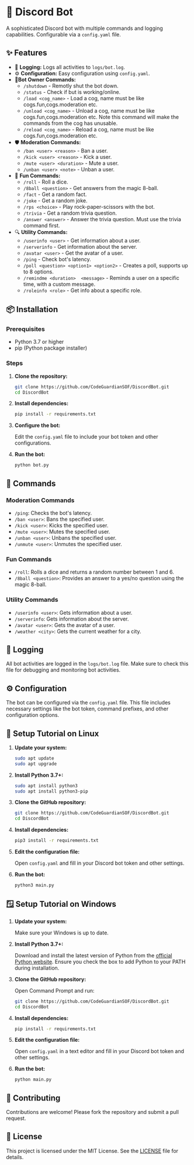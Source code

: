 
# 🤖 Discord Bot

A sophisticated Discord bot with multiple commands and logging capabilities. Configurable via a `config.yaml` file.

## ✨ Features

- 📝 **Logging:** Logs all activities to `logs/bot.log`.
- ⚙️ **Configuration:** Easy configuration using `config.yaml`.
- 🧰**Bot Owner Commands:**
  - `/shutdown` - Remotly shut the bot down.
  - `/status` - Check if but is working/online.
  - `/load <cog_name>` - Load a cog, name must be like cogs.fun,cogs.moderation etc.
  - `/unload <cog_name>` - Unload a cog, name must be like cogs.fun,cogs.moderation etc. Note this command will make the commands from the cog has unusable.
  - `/reload <cog_name>` - Reload a cog, name must be like cogs.fun,cogs.moderation etc.
- 🛡️ **Moderation Commands:**
  - `/ban <user> <reason>` - Ban a user.
  - `/kick <user> <reason>` - Kick a user.
  - `/mute <user> <duration>` - Mute a user.
  - `/unban <user> <note>` - Unban a user.
- 🎲 **Fun Commands:**
  - `/roll` - Roll a dice.
  - `/8ball <question>` - Get answers from the magic 8-ball.
  - `/fact` - Get a random fact.
  - `/joke` - Get a random joke.
  - `/rps <choice>` - Play rock-paper-scissors with the bot.
  - `/trivia` - Get a random trivia question.
  - `/answer <answer>` - Answer the trivia question. Must use the trivia command first.
- 🔍 **Utility Commands:**
  - `/userinfo <user>` - Get information about a user.
  - `/serverinfo` - Get information about the server.
  - `/avatar <user>` - Get the avatar of a user.
  - `/ping` - Check bot's latency.
  - `/poll <question> <option1> <option2>` - Creates a poll, supports up to 8 options.
  - `/remindme <duration>  <message>` - Reminds a user on a specific time, with a custom message.
  - `/roleinfo <role>` - Get info about a specific role.

## 📦 Installation

### Prerequisites

- Python 3.7 or higher
- pip (Python package installer)

### Steps

1. **Clone the repository:**

   ```bash
   git clone https://github.com/CodeGuardianSOF/DiscordBot.git
   cd DiscordBot
   ```

2. **Install dependencies:**

   ```bash
   pip install -r requirements.txt
   ```

3. **Configure the bot:**

   Edit the `config.yaml` file to include your bot token and other configurations.

4. **Run the bot:**

   ```bash
   python bot.py
   ```

## 🔧 Commands

### Moderation Commands

- `/ping`: Checks the bot's latency.
- `/ban <user>`: Bans the specified user.
- `/kick <user>`: Kicks the specified user.
- `/mute <user>`: Mutes the specified user.
- `/unban <user>`: Unbans the specified user.
- `/unmute <user>`: Unmutes the specified user.

### Fun Commands

- `/roll`: Rolls a dice and returns a random number between 1 and 6.
- `/8ball <question>`: Provides an answer to a yes/no question using the magic 8-ball.

### Utility Commands

- `/userinfo <user>`: Gets information about a user.
- `/serverinfo`: Gets information about the server.
- `/avatar <user>`: Gets the avatar of a user.
- `/weather <city>`: Gets the current weather for a city.

## 📄 Logging

All bot activities are logged in the `logs/bot.log` file. Make sure to check this file for debugging and monitoring bot activities.

## ⚙️ Configuration

The bot can be configured via the `config.yaml` file. This file includes necessary settings like the bot token, command prefixes, and other configuration options.

## 🐧 Setup Tutorial on Linux

1. **Update your system:**

   ```bash
   sudo apt update
   sudo apt upgrade
   ```

2. **Install Python 3.7+:**

   ```bash
   sudo apt install python3
   sudo apt install python3-pip
   ```

3. **Clone the GitHub repository:**

   ```bash
   git clone https://github.com/CodeGuardianSOF/DiscordBot.git
   cd DiscordBot
   ```

4. **Install dependencies:**

   ```bash
   pip3 install -r requirements.txt
   ```

5. **Edit the configuration file:**

   Open `config.yaml` and fill in your Discord bot token and other settings.

6. **Run the bot:**

   ```bash
   python3 main.py
   ```

## 🪟 Setup Tutorial on Windows

1. **Update your system:**

   Make sure your Windows is up to date.

2. **Install Python 3.7+:**

   Download and install the latest version of Python from the [official Python website](https://www.python.org/downloads/). Ensure you check the box to add Python to your PATH during installation.

3. **Clone the GitHub repository:**

   Open Command Prompt and run:

   ```bash
   git clone https://github.com/CodeGuardianSOF/DiscordBot.git
   cd DiscordBot
   ```

4. **Install dependencies:**

   ```bash
   pip install -r requirements.txt
   ```

5. **Edit the configuration file:**

   Open `config.yaml` in a text editor and fill in your Discord bot token and other settings.

6. **Run the bot:**

   ```bash
   python main.py
   ```

## 🤝 Contributing

Contributions are welcome! Please fork the repository and submit a pull request.

## 📜 License

This project is licensed under the MIT License. See the [LICENSE](LICENSE) file for details.


